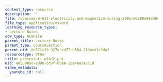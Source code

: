 ```yaml
---
content_type: resource
description: ''
file: /courses/8-02t-electricity-and-magnetism-spring-2005/e0588e98ed9dbd9fb6ee1ce4aa5a2c1d_presentati_w14d2.ppt
file_type: application/msword
learning_resource_types:
- Lecture Notes
ocw_type: OCWFile
parent_title: Lecture Notes
parent_type: CourseSection
parent_uid: 8c57fc19-927d-cd77-b384-2f8eed1c0daf
resourcetype: Other
title: presentati_w14d2.ppt
uid: e0588e98-ed9d-bd9f-b6ee-1ce4aa5a2c1d
video_metadata:
  youtube_id: null
---
```

